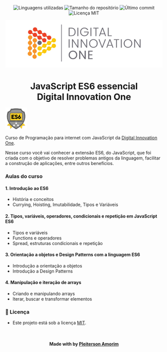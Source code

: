 <!-- Badges session -->
<p align="center">  
  <!-- languages -->
  <img src="https://img.shields.io/github/languages/count/pleiterson/restaurant-finder-dio?style=social" alt="Linguagens utilizadas">
  <!-- repo size -->
  <img src="https://img.shields.io/github/repo-size/Pleiterson/restaurant-finder-dio?style=social" alt="Tamanho do repositório">
  <!-- last commit -->
  <img src="https://img.shields.io/github/last-commit/Pleiterson/restaurant-finder-dio?style=social" alt="Último commit">
  <!-- licence MIT -->
  <img src="https://img.shields.io/github/license/Pleiterson/restaurant-finder-dio?style=social" alt="Licença MIT">
</p>

<!--Banner session-->
<p align="center">
  <img src="./assets/banner.png" alt="DIO" title="Digital Innovation One">
</p>

<!--About session-->
<h1 align="center">JavaScript ES6 essencial<br>Digital Innovation One</h1>

<img src="./assets/badge.png" title="Badge" width="70" height="70">

Curso de Programação para internet com JavaScript da [Digital Innovation One](https://digitalinnovation.one/).

Nesse curso você vai conhecer a extensão ES6, do JavaScript, que foi criada com o objetivo de resolver problemas antigos da linguagem, facilitar a construção de aplicações, entre outros benefícios.

<h3>Aulas do curso</h3>
<h4>1. Introdução ao ES6</h4>

- História e conceitos
- Currying, Hoisting, Imutabilidade, Tipos e Variáveis

<h4>2. Tipos, variáveis, operadores, condicionais e repetição em JavaScript ES6</h4>

- Tipos e variáveis
- Functions e operadores
- Spread, estruturas condicionais e repetição

<h4>3. Orientação a objetos e Design Patterns com a linguagem ES6</h4>

- Introdução a orientação a objetos
- Introdução a Design Patterns

<h4>4. Manipulação e iteração de arrays</h4>

- Criando e manipulando arrays
- Iterar, buscar e transformar elementos

<!--License session-->
<h3>📝 Licença</h3>

- Este projeto está sob a licença [MIT](./LICENSE).<br>

<!--Bottom session-->

<br><h4 align=center>Made with by <a target="_blank" href="https://pleiterson.vercel.app" >Pleiterson Amorim</a></h4>